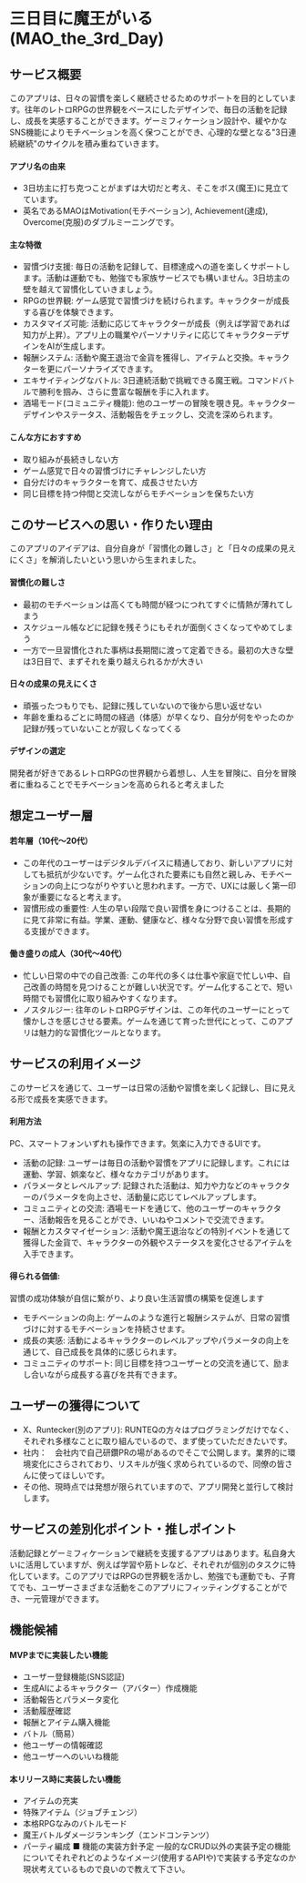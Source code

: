 # 三日目に魔王がいる (MAO_the_3rd_Day)

## サービス概要
このアプリは、日々の習慣を楽しく継続させるためのサポートを目的としています。往年のレトロRPGの世界観をベースにしたデザインで、毎日の活動を記録し、成長を実感することができます。ゲーミフィケーション設計や、緩やかなSNS機能によりモチベーションを高く保つことができ、心理的な壁となる"3日連続継続"のサイクルを積み重ねていきます。

#### アプリ名の由来
- 3日坊主に打ち克つことがまずは大切だと考え、そこをボス(魔王)に見立てています。
- 英名であるMAOはMotivation(モチベーション), Achievement(達成), Overcome(克服)のダブルミーニングです。
  

#### 主な特徴
- 習慣づけ支援: 毎日の活動を記録して、目標達成への道を楽しくサポートします。活動は運動でも、勉強でも家族サービスでも構いません。3日坊主の壁を越えて習慣化していきましょう。
- RPGの世界観: ゲーム感覚で習慣づけを続けられます。キャラクターが成長する喜びを体験できます。
- カスタマイズ可能: 活動に応じてキャラクターが成長（例えば学習であれば知力が上昇）。アプリ上の職業やパーソナリティに応じてキャラクターデザインをAIが生成します。
- 報酬システム: 活動や魔王退治で金貨を獲得し、アイテムと交換。キャラクターを更にパーソナライズできます。
- エキサイティングなバトル: 3日連続活動で挑戦できる魔王戦。コマンドバトルで勝利を掴み、さらに豊富な報酬を手に入れます。
- 酒場モード(コミュニティ機能): 他のユーザーの冒険を覗き見。キャラクターデザインやステータス、活動報告をチェックし、交流を深められます。

#### こんな方におすすめ
- 取り組みが長続きしない方
- ゲーム感覚で日々の習慣づけにチャレンジしたい方
- 自分だけのキャラクターを育て、成長させたい方
- 同じ目標を持つ仲間と交流しながらモチベーションを保ちたい方

## このサービスへの思い・作りたい理由
このアプリのアイデアは、自分自身が「習慣化の難しさ」と「日々の成果の見えにくさ」を解消したいという思いから生まれました。

#### 習慣化の難しさ
- 最初のモチベーションは高くても時間が経つにつれてすぐに情熱が薄れてしまう
- スケジュール帳などに記録を残そうにもそれが面倒くさくなってやめてしまう
- 一方で一旦習慣化された事柄は長期間に渡って定着できる。最初の大きな壁は3日目で、まずそれを乗り越えられるかが大きい
  
#### 日々の成果の見えにくさ
- 頑張ったつもりでも、記録に残していないので後から思い返せない
- 年齢を重ねるごとに時間の経過（体感）が早くなり、自分が何をやったのか記録が残っていないことが寂しくなってくる

#### デザインの選定
開発者が好きであるレトロRPGの世界観から着想し、人生を冒険に、自分を冒険者に重ねることでモチベーションを高められると考えました

## 想定ユーザー層

#### 若年層（10代〜20代）
- この年代のユーザーはデジタルデバイスに精通しており、新しいアプリに対しても抵抗が少ないです。ゲーム化された要素にも自然と親しみ、モチベーションの向上につながりやすいと思われます。一方で、UXには厳しく第一印象が重要になると考えます。
- 習慣形成の重要性: 人生の早い段階で良い習慣を身につけることは、長期的に見て非常に有益。学業、運動、健康など、様々な分野で良い習慣を形成する支援ができます。

#### 働き盛りの成人（30代〜40代）
- 忙しい日常の中での自己改善: この年代の多くは仕事や家庭で忙しい中、自己改善の時間を見つけることが難しい状況です。ゲーム化することで、短い時間でも習慣化に取り組みやすくなります。
- ノスタルジー: 往年のレトロRPGデザインは、この年代のユーザーにとって懐かしさを感じさせる要素。ゲームを通じて育った世代にとって、このアプリは魅力的な習慣化ツールとなります。

## サービスの利用イメージ
このサービスを通じて、ユーザーは日常の活動や習慣を楽しく記録し、目に見える形で成長を実感できます。
#### 利用方法
PC、スマートフォンいずれも操作できます。気楽に入力できるUIです。
- 活動の記録: ユーザーは毎日の活動や習慣をアプリに記録します。これには運動、学習、娯楽など、様々なカテゴリがあります。
- パラメータとレベルアップ: 記録された活動は、知力や力などのキャラクターのパラメータを向上させ、活動量に応じてレベルアップします。
- コミュニティとの交流: 酒場モードを通じて、他のユーザーのキャラクター、活動報告を見ることができ、いいねやコメントで交流できます。
- 報酬とカスタマイゼーション: 活動や魔王退治などの特別イベントを通じて獲得した金貨で、キャラクターの外観やステータスを変化させるアイテムを入手できます。

#### 得られる価値:
習慣の成功体験が自信に繋がり、より良い生活習慣の構築を促進します
- モチベーションの向上: ゲームのような進行と報酬システムが、日常の習慣づけに対するモチベーションを持続させます。
- 成長の実感: 活動によるキャラクターのレベルアップやパラメータの向上を通じて、自己成長を具体的に感じられます。
- コミュニティのサポート: 同じ目標を持つユーザーとの交流を通じて、励まし合いながら成長する喜びを共有できます。

## ユーザーの獲得について
- X、Runtecker(別のアプリ): RUNTEQの方々はプログラミングだけでなく、それぞれ多様なことに取り組んでいるので、まず使っていただきたいです。
- 社内：　会社内で自己研鑽PRの場があるのでそこで公開します。業界的に環境変化にさらされており、リスキルが強く求められているので、同僚の皆さんに使ってほしいです。
- その他、現時点では発想が限られていますので、アプリ開発と並行して検討します。

## サービスの差別化ポイント・推しポイント
活動記録とゲーミフィケーションで継続を支援するアプリはあります。私自身大いに活用していますが、例えば学習や筋トレなど、それぞれが個別のタスクに特化しています。このアプリではRPGの世界観を活かし、勉強でも運動でも、子育てでも、ユーザーさまざまな活動をこのアプリにフィッティングすることができ、一元管理ができます。

## 機能候補
#### MVPまでに実装したい機能
- ユーザー登録機能(SNS認証)
- 生成AIによるキャラクター（アバター）作成機能
- 活動報告とパラメータ変化
- 活動履歴確認
- 報酬とアイテム購入機能
- バトル（簡易）
- 他ユーザーの情報確認
- 他ユーザーへのいいね機能

#### 本リリース時に実装したい機能
- アイテムの充実
- 特殊アイテム（ジョブチェンジ）
- 本格RPGなみのバトルモード
- 魔王バトルダメージランキング（エンドコンテンツ）
- パーティ編成
■ 機能の実装方針予定
一般的なCRUD以外の実装予定の機能についてそれぞれどのようなイメージ(使用するAPIや)で実装する予定なのか現状考えているもので良いので教えて下さい。
